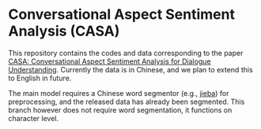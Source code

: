 # Conversational Aspect Sentiment Analysis (CASA)

This repository contains the codes and data corresponding to the paper [CASA: Conversational Aspect Sentiment Analysis for Dialogue Understanding](https://jair.org/index.php/jair/article/view/12802/26767). Currently the data is in Chinese, and we plan to extend this to English in future.


The main model requires a Chinese word segmentor (e.g., [jieba](https://github.com/fxsjy/jieba)) for preprocessing, and the released data has already been segmented. This branch however does not require word segmentation, it functions on character level.


